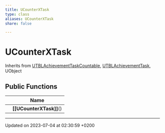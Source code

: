 ```yaml
---
title: UCounterXTask
type: class
aliases: UCounterXTask
share: false

---
```


# UCounterXTask





Inherits from [UTBLAchievementTaskCountable](/docs/SDK/Source/Classes/classUTBLAchievementTaskCountable.md), [UTBLAchievementTask](/docs/SDK/Source/Classes/classUTBLAchievementTask.md), UObject

## Public Functions

|                | Name           |
| -------------- | -------------- |
| | **[[UCounterXTask]]**() |

-------------------------------

Updated on 2023-07-04 at 02:30:59 +0200
